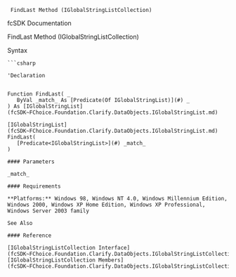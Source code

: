 ﻿     FindLast Method (IGlobalStringListCollection)                                                   

fcSDK Documentation

FindLast Method (IGlobalStringListCollection)

Syntax

```vbnet
```csharp

'Declaration
 

Function FindLast( _
   ByVal _match_ As [Predicate(Of IGlobalStringList)](#) _
) As [IGlobalStringList](fcSDK~FChoice.Foundation.Clarify.DataObjects.IGlobalStringList.md)

[IGlobalStringList](fcSDK~FChoice.Foundation.Clarify.DataObjects.IGlobalStringList.md) FindLast( 
   [Predicate<IGlobalStringList>](#) _match_
)

#### Parameters

_match_

#### Requirements

**Platforms:** Windows 98, Windows NT 4.0, Windows Millennium Edition, Windows 2000, Windows XP Home Edition, Windows XP Professional, Windows Server 2003 family

See Also

#### Reference

[IGlobalStringListCollection Interface](fcSDK~FChoice.Foundation.Clarify.DataObjects.IGlobalStringListCollection.md)  
[IGlobalStringListCollection Members](fcSDK~FChoice.Foundation.Clarify.DataObjects.IGlobalStringListCollection_members.md)